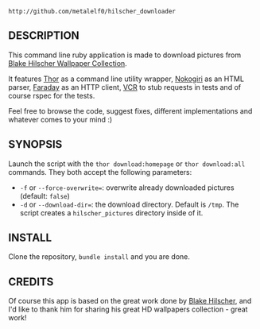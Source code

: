 `http://github.com/metalelf0/hilscher_downloader`

DESCRIPTION
---

This command line ruby application is made to download pictures from
[Blake Hilscher Wallpaper Collection](http://wallpaper.hilscher.ca/).

It features [Thor](https://github.com/wycats/thor) as a command line
utility wrapper, [Nokogiri](http://nokogiri.org/) as an HTML parser,
[Faraday](https://github.com/technoweenie/faraday) as an HTTP client,
[VCR](https://github.com/myronmarston/vcr) to stub requests in tests and
of course rspec for the tests.

Feel free to browse the code, suggest fixes, different implementations
and whatever comes to your mind :)

SYNOPSIS
---

Launch the script with the `thor download:homepage` or `thor
download:all` commands. They both accept the following parameters:

* `-f` or `--force-overwrite=`: overwrite already downloaded pictures
  (default: `false`)
* `-d` or `--download-dir=`: the download directory. Default is `/tmp`.
  The script creates a `hilscher_pictures` directory inside of it.

INSTALL
---

Clone the repository, `bundle install` and you are done.

CREDITS
---

Of course this app is based on the great work done by [Blake
Hilscher](https://github.com/blakehilscher/Photo-Wall), and I'd like to
thank him for sharing his great HD wallpapers collection - great work!

